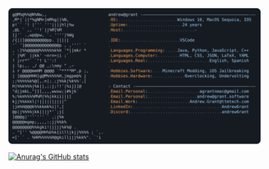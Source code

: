 <a href="https://github.com/brunopagliarini/brunopagliarini">
  <picture>
    <source media=srcset="https://raw.githubusercontent.com/brunopagliarini/brunopagliarini/main/readme.svg">
        <img alt="Bruno Pagliarini's GitHub Profile README" src="https://raw.githubusercontent.com/brunopagliarini/brunopagliarini/main/readme.svg">
  </picture>
</a>

[![Anurag's GitHub stats](https://github-readme-stats.vercel.app/api?username=brunopagliarini&count_private=true&show_icons=true&bg_color=161b22)](https://github.com/anuraghazra/github-readme-stats)
